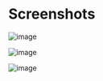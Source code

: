 # Screenshots
![image](https://github.com/user-attachments/assets/ae01ed71-14a8-4d85-bc08-30f53ac10dab)

![image](https://github.com/user-attachments/assets/c0c1dfb6-adb9-44b2-a795-1e715bb8649f)

![image](https://github.com/user-attachments/assets/52739417-2fca-4b48-b658-29482884937b)
